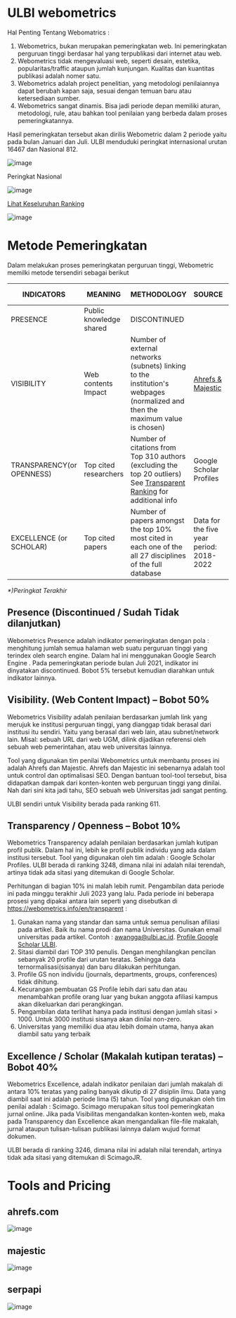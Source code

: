 # ULBI webometrics
Hal Penting Tentang Webomatrics :
1. Webometrics, bukan merupakan pemeringkatan web. Ini pemeringkatan perguruan tinggi berdasar hal yang terpublikasi dari internet atau web.
2. Webometrics tidak mengevaluasi web, seperti desain, estetika, popularitas/traffic ataupun jumlah kunjungan. Kualitas dan kuantitas publikasi adalah nomer satu.
3. Webometrics adalah project penelitian, yang metodologi penilaiannya dapat berubah kapan saja, sesuai dengan temuan baru atau ketersediaan sumber.
4. Webometrics sangat dinamis. Bisa jadi periode depan memiliki aturan, metodologi, rule, atau bahkan tool penilaian yang berbeda dalam proses pemeringkatannya.

Hasil pemeringkatan tersebut akan dirilis Webometric dalam 2 periode yaitu pada bulan Januari dan Juli. 
ULBI menduduki peringkat internasional urutan 16467 dan Nasional 812.

![image](https://github.com/ditif/webometrics/assets/11188109/3a3b6c73-5119-4a8d-8b89-c8fbd97faed2)

Peringkat Nasional

![image](https://github.com/ditif/webometrics/assets/11188109/5c64866e-04b3-486a-9dcd-2b37b8c0519b)

[Lihat Keseluruhan Ranking](https://www.webometrics.info/en/Asia/Indonesia%20)

![image](https://github.com/ditif/webometrics/assets/11188109/4688d07f-54e8-44da-9aa8-884a112c132f)


# Metode Pemeringkatan

Dalam melakukan proses pemeringkatan perguruan tinggi, Webometric memilki metode tersendiri sebagai berikut

| INDICATORS	| MEANING	| METHODOLOGY	| SOURCE	| WEIGHT| ULBI RANK |
| ----------- | ----------- | ----------- | ----------- | ----------- | ----------- |
| PRESENCE |	Public knowledge shared	| DISCONTINUED | | |
| VISIBILITY	| Web contents Impact	| Number of external networks (subnets) linking to the institution's webpages (normalized and then the maximum value is chosen) |	[Ahrefs & Majestic](https://www.matthewwoodward.co.uk/seo/tools/ahrefs-vs-majestic/)	| 50% | 611 |
| TRANSPARENCY(or OPENNESS)	| Top cited researchers	| Number of citations from Top 310 authors (excluding the top 20 outliers) See [Transparent Ranking](https://www.webometrics.info/en/transparent) for additional info |	 Google Scholar Profiles |	10% | *3248\*)* |
| EXCELLENCE (or SCHOLAR)	| Top cited papers	| Number of papers amongst the top 10% most cited in each one of the all 27 disciplines of the full database | Data for the five year period: 2018-2022	| Scimago	40% | *3246\*)* |

_\*)Peringkat Terakhir_


## Presence (Discontinued / Sudah Tidak dilanjutkan)
Webometrics Presence adalah indikator pemeringkatan dengan pola : menghitung jumlah semua halaman web suatu perguruan tinggi yang terindex oleh search engine. Dalam hal ini menggunakan Google Search Engine . Pada pemeringkatan periode bulan Juli 2021, indikator ini dinyatakan discontinued. Bobot 5% tersebut kemudian diarahkan untuk indikator lainnya.

## Visibility. (Web Content Impact) – Bobot 50%
Webometrics Visibility adalah penilaian berdasarkan jumlah link yang merujuk ke institusi perguruan tinggi, yang dianggap tidak berasal dari institusi itu sendiri. Yaitu yang berasal dari web lain, atau subnet/network lain. Misal: sebuah URL dari web UGM, dilink dijadikan referensi oleh sebuah web pemerintahan, atau web universitas lainnya.

Tool yang digunakan tim penilai Webometrics untuk membantu proses ini adalah Ahrefs dan Majestic. Ahrefs dan Majestic ini sebenarnya adalah tool untuk control dan optimalisasi SEO. Dengan bantuan tool-tool tersebut, bisa didapatkan dampak dari konten-konten web perguruan tinggi yang dinilai. Nah dari sini kita jadi tahu, SEO sebuah web Universitas jadi sangat penting.

ULBI sendiri untuk Visibility berada pada ranking 611.


## Transparency / Openness – Bobot 10%
Webometrics Transparency adalah penilaian berdasarkan jumlah kutipan profil publik. Dalam hal ini, lebih ke profil publik individu yang ada dalam institusi tersebut. Tool yang digunakan oleh tim adalah : Google Scholar Profiles. ULBI berada di ranking 3248, dimana nilai ini adalah nilai terendah, artinya tidak ada sitasi yang ditemukan di Google Scholar.

Perhitungan di bagian 10% ini malah lebih rumit. Pengambilan data periode ini pada minggu terakhir Juli 2023 yang lalu. Pada periode ini beberapa prosesi yang dipakai antara lain seperti yang disebutkan di https://webometrics.info/en/transparent :
1. Gunakan nama yang standar dan sama untuk semua penulisan afiliasi pada artikel. Baik itu nama prodi dan nama Universitas. Gunakan email universitas pada artikel. Contoh : awangga@ulbi.ac.id. [Profile Google Scholar ULBI](https://scholar.google.com/citations?hl=id&view_op=list_works&gmla=AOV7GLMCc6qmCaNSr4S9frjSdsJEqIFKVl5AH2BxcxfC15XSMg3xyLR1UhUmFBT24KJxG6apa54Q_dfEkpc-fXp9BLYO2XH9cKwh&user=-ZQAW6cAAAAJ).
2. Sitasi diambil dari TOP 310 penulis. Dengan menghilangkan pencilan sebanyak 20 profile dari urutan teratas. Sehingga data ternormalisasi(sisanya) dan baru dilakukan perhitungan.
3. Profile GS non individu (journals, departments, groups, conferences) tidak dihitung.
4. Kecurangan pembuatan GS Profile lebih dari satu dan atau menambahkan profile orang luar yang bukan anggota afiliasi kampus akan dikeluarkan dari perangkingan.
5. Pengambilan data terlihat hanya pada institusi dengan jumlah sitasi > 1000. Untuk 3000 institusi sisanya akan dinilai non-zero.
6. Universitas yang memiliki dua atau lebih domain utama, hanya akan diambil satu yang terbaik

## Excellence / Scholar (Makalah kutipan teratas) – Bobot 40%
Webometrics Excellence, adalah indikator penilaian dari jumlah makalah di antara 10% teratas yang paling banyak dikutip di 27 disiplin ilmu. Data yang diambil saat ini adalah periode lima (5) tahun. Tool yang digunakan oleh tim penilai adalah : Scimago.  Scimago merupakan situs tool pemeringkatan jurnal online. Jika pada Visibilitas mengandalkan konten-konten web, maka pada Transparency dan Excellence akan mengandalkan file-file makalah, jurnal ataupun tulisan-tulisan publikasi lainnya dalam wujud format dokumen.

ULBI berada di ranking 3246, dimana nilai ini adalah nilai terendah, artinya tidak ada sitasi yang ditemukan di ScimagoJR.

# Tools and Pricing

## ahrefs.com

![image](https://user-images.githubusercontent.com/11188109/209942260-3015a766-3b95-4919-9e8c-0fc1b8fb0887.png)

## majestic

![image](https://user-images.githubusercontent.com/11188109/209942337-3db4c76c-790e-414e-b90e-7b34e0413774.png)

## serpapi

![image](https://user-images.githubusercontent.com/11188109/209942879-06950f03-0bb8-4a39-aca6-a843d84b5bd0.png)

